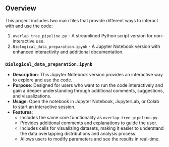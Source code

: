 ## Overview
This project includes two main files that provide different ways to interact with and use the code:
1. `overlap_tree_pipeline.py` - A streamlined Python script version for non-interactive use.
2. `Biological_data_preparation.ipynb` - A Jupyter Notebook version with enhanced interactivity and additional documentation.


### `Biological_data_preparation.ipynb`
- **Description**: This Jupyter Notebook version provides an interactive way to explore and use the code.
- **Purpose**: Designed for users who want to run the code interactively and gain a deeper understanding through additional comments, suggestions, and visualizations.
- **Usage**: Open the notebook in Jupyter Notebook, JupyterLab, or Colab to start an interactive session.
- **Features**: 
  - Includes the same core functionality as `overlap_tree_pipeline.py`.
  - Provides additional comments and explanations to guide the user.
  - Includes cells for visualizing datasets, making it easier to understand the data overlapping distributions and analysis process.
  - Allows users to modify parameters and see the results in real-time.
